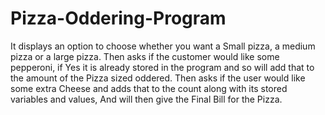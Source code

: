 # Pizza-Oddering-Program
It displays an option to choose whether you want a Small pizza, a medium pizza or a large pizza. Then asks if the customer would like some pepperoni, if Yes it is already stored in the program and so will add that to the amount of the Pizza sized oddered. Then asks if the user would like some extra Cheese and adds that to the count along with its stored variables and values, And will then give the Final Bill for the  Pizza.

